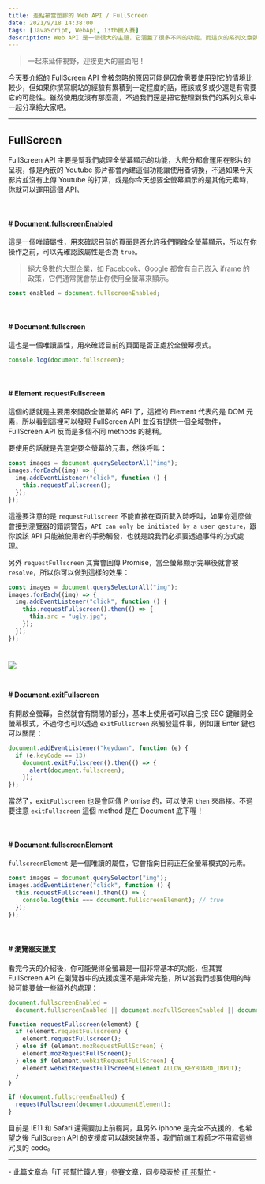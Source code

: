 ```yaml
---
title: 差點被當塑膠的 Web API / FullScreen
date: 2021/9/18 14:38:00
tags: [JavaScript, WebApi, 13th鐵人賽]
description: Web API 是一個很大的主題，它涵蓋了很多不同的功能，而這次的系列文章就是想要介紹那些深埋在 window 裡，你不曾發覺或是常常遺忘的 API，或許在你開發網頁的過程中有遇過一些特殊需求，當下雖然用了一些管用手法解決，但看完這次的系列文章，你可能會有新的靈感或發現。
---
```


> 一起來延伸視野，迎接更大的畫面吧！

今天要介紹的 FullScreen API 會被忽略的原因可能是因會需要使用到它的情境比較少，但如果你撰寫網站的經驗有累積到一定程度的話，應該或多或少還是有需要它的可能性。雖然使用度沒有那麼高，不過我們還是把它整理到我們的系列文章中一起分享給大家吧。

---

## FullScreen

FullScreen API 主要是幫我們處理全螢幕顯示的功能，大部分都會運用在影片的呈現，像是內嵌的 Youtube 影片都會內建這個功能讓使用者切換，不過如果今天影片並沒有上傳 Youtube 的打算，或是你今天想要全螢幕顯示的是其他元素時，你就可以運用這個 API。

<br/>

#### # Document.fullscreenEnabled

這是一個唯讀屬性，用來確認目前的頁面是否允許我們開啟全螢幕顯示，所以在你操作之前，可以先確認該屬性是否為 `true`。

> 絕大多數的大型企業，如 Facebook、Google 都會有自己嵌入 iframe 的政策，它們通常就會禁止你使用全螢幕來顯示。

```javascript
const enabled = document.fullscreenEnabled;
```

<br/>

#### # Document.fullscreen

這也是一個唯讀屬性，用來確認目前的頁面是否正處於全螢幕模式。

```javascript
console.log(document.fullscreen);
```

<br/>

#### # Element.requestFullscreen

這個的話就是主要用來開啟全螢幕的 API 了，這裡的 Element 代表的是 DOM 元素，所以看到這裡可以發現 FullScreen API 並沒有提供一個全域物件，FullScreen API 反而是多個不同 methods 的總稱。

要使用的話就是先選定要全螢幕的元素，然後呼叫：

```javascript
const images = document.querySelectorAll("img");
images.forEach((img) => {
  img.addEventListener("click", function () {
    this.requestFullscreen();
  });
});
```

這邊要注意的是 `requestFullscreen` 不能直接在頁面載入時呼叫，如果你這麼做會接到瀏覽器的錯誤警告，`API can only be initiated by a user gesture`，跟你說該 API 只能被使用者的手勢觸發，也就是說我們必須要透過事件的方式處理。

另外 `requestFullscreen` 其實會回傳 Promise，當全螢幕顯示完畢後就會被 `resolve`，所以你可以做到這樣的效果：

```javascript
const images = document.querySelectorAll("img");
images.forEach((img) => {
  img.addEventListener("click", function () {
    this.requestFullscreen().then(() => {
      this.src = "ugly.jpg";
    });
  });
});
```

<img src="/img/content/webApi-5/fullscreen.gif" style="margin: 24px auto;" />

<br/>

#### # Document.exitFullscreen

有開啟全螢幕，自然就會有關閉的部分，基本上使用者可以自己按 ESC 鍵離開全螢幕模式，不過你也可以透過 `exitFullscreen` 來觸發這件事，例如讓 Enter 鍵也可以關閉：

```javascript
document.addEventListener("keydown", function (e) {
  if (e.keyCode == 13)
    document.exitFullscreen().then(() => {
      alert(document.fullscreen);
    });
});
```

當然了，`exitFullscreen` 也是會回傳 Promise 的，可以使用 `then` 來串接。不過要注意 `exitFullscreen` 這個 method 是在 Document 底下喔！

<br/>

#### # Document.fullscreenElement

`fullscreenElement` 是一個唯讀的屬性，它會指向目前正在全螢幕模式的元素。

```javascript
const images = document.querySelector("img");
images.addEventListener("click", function () {
  this.requestFullscreen().then(() => {
    console.log(this === document.fullscreenElement); // true
  });
});
```

<br/>

#### # 瀏覽器支援度

看完今天的介紹後，你可能覺得全螢幕是一個非常基本的功能，但其實 FullScreen API 在瀏覽器中的支援度還不是非常完整，所以當我們想要使用的時候可能要做一些額外的處理：

```javascript
document.fullscreenEnabled =
  document.fullscreenEnabled || document.mozFullScreenEnabled || document.documentElement.webkitRequestFullScreen;

function requestFullscreen(element) {
  if (element.requestFullscreen) {
    element.requestFullscreen();
  } else if (element.mozRequestFullScreen) {
    element.mozRequestFullScreen();
  } else if (element.webkitRequestFullScreen) {
    element.webkitRequestFullScreen(Element.ALLOW_KEYBOARD_INPUT);
  }
}

if (document.fullscreenEnabled) {
  requestFullscreen(document.documentElement);
}
```

目前是 IE11 和 Safari 還需要加上前綴詞，且另外 iphone 是完全不支援的，也希望之後 FullScreen API 的支援度可以越來越完善，我們前端工程師才不用寫這些冗長的 code。

---

\- 此篇文章為「iT 邦幫忙鐵人賽」參賽文章，同步發表於 [iT 邦幫忙](https://ithelp.ithome.com.tw/articles/10268620) -
